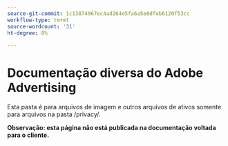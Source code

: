 ```yaml
---
source-git-commit: 1c13874967ec4ad264e5fa6a5e0dfeb6120f53cc
workflow-type: tm+mt
source-wordcount: '31'
ht-degree: 0%

---
```

# Documentação diversa do Adobe Advertising

Esta pasta é para arquivos de imagem e outros arquivos de ativos somente para arquivos na pasta /privacy/.

**Observação: esta página não está publicada na documentação voltada para o cliente.**
